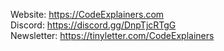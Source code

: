 Website: https://CodeExplainers.com  
Discord: https://discord.gg/DnpTjcRTgG  
Newsletter: https://tinyletter.com/CodeExplainers
